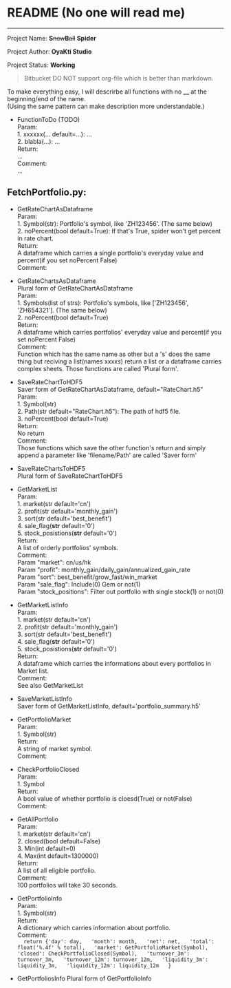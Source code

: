 # README (No one will read me)
--------------------------------------

Project Name: **S**~~now~~**B**~~all~~ **Spider**

Project Author: **OyaKti Studio**

Project Status: **Working**


> Bitbucket DO NOT support org-file which is better than markdown.


To make everything easy, I will descrirbe all functions with no **__** at the beginning/end of the name.  
(Using the same pattern can make description more understandable.)  

* FunctionToDo  (TODO)  
    Param:  
        1. xxxxxx(... default=...): ...  
        2. blabla(...): ...  
    Return:  
        ...  
    Comment:  
        ...  

## FetchPortfolio.py:  
  
* GetRateChartAsDataframe  
    Param:   
        1. Symbol(str): Portfolio's symbol, like 'ZH123456'. (The same below)  
        2. noPercent(bool default=True): If that's True, spider won't get percent in rate chart.   
    Return:  
        A dataframe which carries a single portfolio's everyday value and percent(if you set noPercent False)  
    Comment:  
        
* GetRateChartsAsDataframe  
    Plural form of GetRateChartAsDataframe  
    Param:   
        1. Symbols(list of strs): Portfolio's symbols, like ['ZH123456', 'ZH654321']. (The same below)  
        2. noPercent(bool default=True)  
    Return:  
        A dataframe which carries portfolios' everyday value and percent(if you set noPercent False)  
    Comment:  
        Function which has the same name as other but a 's' does the same thing but reciving a list(names xxxx*s*) return a list or a dataframe carries complex sheets. Those functions are called 'Plural form'.  
    
* SaveRateChartToHDF5  
    Saver form of GetRateChartAsDataframe, default="RateChart.h5"  
    Param:  
        1. Symbol(str)  
        2. Path(str default="RateChart.h5"): The path of hdf5 file.  
        3. noPercent(bool default=True)  
    Return:  
        No return  
    Comment:  
        Those functions which save the other function's return and simply append a parameter like 'filename/Path' are called 'Saver form'  
      
* SaveRateChartsToHDF5  
    Plural form of SaveRateChartToHDF5  
      
* GetMarketList  
    Param:  
        1. market(str default='cn')  
        2. profit(str default='monthly_gain')  
        3. sort(str default='best_benefit')  
        4. sale_flag(**str** default='0')  
        5. stock_posistions(**str** default='0')  
    Return:  
        A list of orderly portfolios' symbols.  
    Comment:  
        Param "market": cn/us/hk  
        Param "profit": monthly_gain/daily_gain/annualized_gain_rate  
        Param "sort": best_benefit/grow_fast/win_market  
        Param "sale_flag": Include(0) Gem or not(1)  
        Param "stock_positions": Filter out portfolio with single stock(1) or not(0)  
      
* GetMarketListInfo  
    Param:  
        1. market(str default='cn')  
        2. profit(str default='monthly_gain')  
        3. sort(str default='best_benefit')  
        4. sale_flag(**str** default='0')  
        5. stock_posistions(**str** default='0')  
    Return:  
        A dataframe which carries the informations about every portfolios in Market list.  
    Comment:  
        See also GetMarketList  
          
* SaveMarketListInfo  
    Saver form of GetMarketListInfo, default='portfolio_summary.h5'  
      
* GetPortfolioMarket  
    Param:  
        1. Symbol(str)  
    Return:  
        A string of market symbol.  
    Comment:  
      
* CheckPortfolioClosed  
    Param:  
        1. Symbol  
    Return:  
        A bool value of whether portfolio is cloesd(True) or not(False)  
    Comment:   
      
* GetAllPortfolio  
    Param:  
        1. market(str default='cn')  
        2. closed(bool default=False)  
        3. Min(int default=0)  
        4. Max(int default=1300000)  
    Return:  
        A list of all eligible portfolio.  
    Comment:  
        100 portfolios will take 30 seconds.   
          
* GetPortfolioInfo  
    Param:  
        1. Symbol(str)  
    Return:  
        A dictionary which carries information about portfolio.  
    Comment:  
        `  
        return {'day': day,  
                'month': month,  
                'net': net,  
                'total': float('%.4f' % total),  
                'market': GetPortfolioMarket(Symbol),  
                'closed': CheckPortfolioClosed(Symbol),  
                'turnover_3m': turnover_3m,  
                'turnover_12m': turnover_12m,  
                'liquidity_3m': liquidity_3m,  
                'liquidity_12m': liquidity_12m  
                }  
        `

* GetPortfoliosInfo
    Plural form of GetPortfolioInfo
